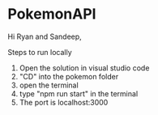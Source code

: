 # PokemonAPI

Hi Ryan and Sandeep,

Steps to run locally

1) Open the solution in visual studio code
2) "CD" into the pokemon folder
3) open the terminal
4) type "npm run start" in the terminal
5) The port is localhost:3000